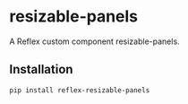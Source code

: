 # resizable-panels

A Reflex custom component resizable-panels.

## Installation

```bash
pip install reflex-resizable-panels
```